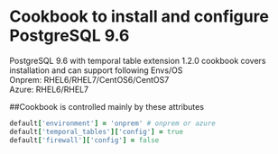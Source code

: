 # Cookbook to install and configure PostgreSQL 9.6 <br/>

PostgreSQL 9.6 with temporal table extension 1.2.0 cookbook covers installation and can support following Envs/OS <br/>
Onprem:   RHEL6/RHEL7/CentOS6/CentOS7 <br/>
Azure:    RHEL6/RHEL7 <br/>


##Cookbook is controlled mainly by these attributes <br/>
```ruby
default['environment'] = 'onprem' # onprem or azure
default['temporal_tables']['config'] = true
default['firewall']['config'] = false
```
